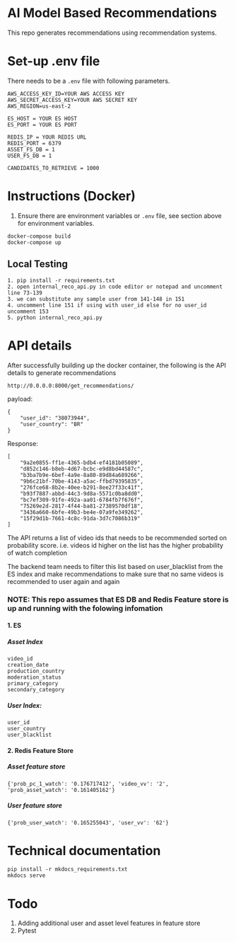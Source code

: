 # AI Model Based Recommendations
This repo generates recommendations using recommendation systems.

# Set-up .env file
There needs to be a `.env` file with following parameters.
```
AWS_ACCESS_KEY_ID=YOUR AWS ACCESS KEY
AWS_SECRET_ACCESS_KEY=YOUR AWS SECRET KEY
AWS_REGION=us-east-2

ES_HOST = YOUR ES HOST
ES_PORT = YOUR ES PORT

REDIS_IP = YOUR REDIS URL
REDIS_PORT = 6379
ASSET_FS_DB = 1
USER_FS_DB = 1

CANDIDATES_TO_RETRIEVE = 1000
```

# Instructions (Docker)
1) Ensure there are environment variables or `.env` file, see section above for environment variables.
```
docker-compose build
docker-compose up
```

## Local Testing
```
1. pip install -r requirements.txt
2. open internal_reco_api.py in code editor or notepad and uncomment line 73-139
3. we can substitute any sample user from 141-148 in 151 
4. uncomment line 151 if using with user_id else for no user_id uncomment 153
5. python internal_reco_api.py

```

# API details
After successfully building up the docker container, the following is the API details to generate recommendations

```
http://0.0.0.0:8000/get_recommendations/
```

payload:
```
{
    "user_id": "38073944",
    "user_country": "BR"
}
```

Response: 
```
[
    "9a2e0855-ff1e-4365-bdb4-ef4181b05089",
    "d852c146-b8eb-4d67-bcbc-e9d8bd44587c",
    "b3ba7b9e-6bef-4a9e-8a80-89d84a689266",
    "9b6c21bf-70be-4143-a5ac-ffbd79395835",
    "276fce68-8b2e-40ee-b291-8ee27f33c41f",
    "b93f7887-abbd-44c3-9d8a-5571c0ba8dd0",
    "bc7ef309-91fe-492a-aa01-6784fb7f676f",
    "75269e2d-2817-4f44-ba81-27389570df18",
    "3436a660-6bfe-49b3-be4e-07a9fe349262",
    "15f29d1b-7661-4c8c-91da-3d7c7086b319"
]
```

The API returns a list of video ids that needs to be recommended sorted on probability score. i.e. videos id higher on the list has the higher probability of watch completion

The backend team needs to filter this list based on user_blacklist from the ES index and make recommendations to make sure that no same videos is recommended to user again and again

### NOTE: This repo assumes that ES DB and Redis Feature store is up and running with the folowing infomation

#### 1. ES 
##### Asset Index
``` 
video_id
creation_date
production_country
moderation_status
primary_category
secondary_category
```
##### User Index:
```
user_id
user_country
user_blacklist
```

#### 2. Redis Feature Store
##### Asset feature store
```
{'prob_pc_1_watch': '0.176717412', 'video_vv': '2', 'prob_asset_watch': '0.161405162'}
```

##### User feature store
```
{'prob_user_watch': '0.165255043', 'user_vv': '62'}
```

# Technical documentation
```
pip install -r mkdocs_requirements.txt
mkdocs serve
```

# Todo
1. Adding additional user and asset level features in feature store
2. Pytest
